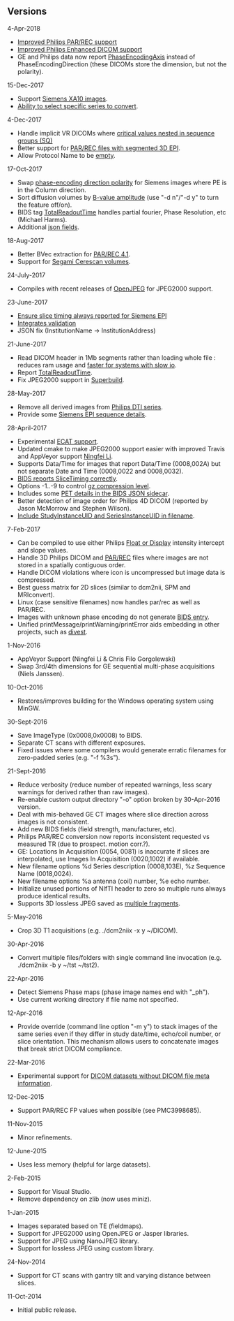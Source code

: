 ## Versions

4-Apr-2018
 - [Improved Philips PAR/REC support](https://github.com/rordenlab/dcm2niix/issues/171)
 - [Improved Philips Enhanced DICOM support](https://github.com/rordenlab/dcm2niix/issues/170)
 - GE and Philips data now report [PhaseEncodingAxis](https://github.com/rordenlab/dcm2niix/issues/163) instead of PhaseEncodingDirection (these DICOMs store the dimension, but not the polarity).

15-Dec-2017
 - Support [Siemens XA10 images](https://github.com/rordenlab/dcm2niix/pull/145).
 - [Ability to select specific series to convert](https://github.com/rordenlab/dcm2niix/pull/146).

4-Dec-2017
 - Handle implicit VR DICOMs where [critical values nested in sequence groups (SQ)](https://github.com/rordenlab/dcm2niix/commit/7f5649c6fe6ed366d07776aa54397b50f6641aff)
 - Better support for [PAR/REC files with segmented 3D EPI](https://github.com/rordenlab/dcm2niix/commit/66cdf2dcc60d55a6ef37f5a6db8d500d3eeb7c88).
 - Allow Protocol Name to be [empty](https://github.com/rordenlab/dcm2niix/commit/94f3129898ba83bf310c9ff28e994f29feb13068).

17-Oct-2017
 - Swap [phase-encoding direction polarity](https://github.com/rordenlab/dcm2niix/issues/125) for Siemens images where PE is in the Column direction.
 - Sort diffusion volumes by [B-value amplitude](https://www.nitrc.org/forum/forum.php?thread_id=8396&forum_id=4703) (use "-d n"/"-d y" to turn the feature off/on).
 - BIDS tag [TotalReadoutTime](https://github.com/rordenlab/dcm2niix/issues/130) handles partial fourier, Phase Resolution, etc (Michael Harms).
 - Additional [json fields](https://github.com/rordenlab/dcm2niix/issues/127).

18-Aug-2017
 - Better BVec extraction for  [PAR/REC 4.1](https://www.nitrc.org/forum/forum.php?thread_id=8387&forum_id=4703).
 - Support for [Segami Cerescan volumes](https://www.nitrc.org/forum/forum.php?thread_id=8076&forum_id=4703).

24-July-2017
 - Compiles with recent releases of [OpenJPEG](https://github.com/neurolabusc/dcm_qa/issues/5#issuecomment-317443179) for JPEG2000 support.

23-June-2017
 - [Ensure slice timing always reported for Siemens EPI](https://github.com/neurolabusc/dcm_qa/issues/4#issuecomment-310707906)
 - [Integrates validation](https://github.com/neurolabusc/dcm_qa)
 - JSON fix (InstitutionName -> InstitutionAddress)

21-June-2017
 - Read DICOM header in 1Mb segments rather than loading whole file : reduces ram usage and [faster for systems with slow io](https://github.com/rordenlab/dcm2niix/issues/104).
 - Report [TotalReadoutTime](https://github.com/rordenlab/dcm2niix/issues/98).
 - Fix JPEG2000 support in [Superbuild](https://github.com/rordenlab/dcm2niix/issues/105).

28-May-2017
 - Remove all derived images from [Philips DTI series](http://www.nitrc.org/forum/message.php?msg_id=21025).
 - Provide some [Siemens EPI sequence details](https://github.com/rordenlab/dcm2niix/issues).

28-April-2017
 - Experimental [ECAT support](https://github.com/rordenlab/dcm2niix/issues/95).
 - Updated cmake to make JPEG2000 support easier with improved Travis and AppVeyor support [Ningfei Li](https://github.com/ningfei).
 - Supports Data/Time for images that report Data/Time (0008,002A) but not separate Date and Time (0008,0022 and 0008,0032).
 - [BIDS reports SliceTiming correctly](http://www.nitrc.org/forum/message.php?msg_id=20852).
 - Options -1..-9 to control [gz compression level](https://github.com/rordenlab/dcm2niix/issues/90).
 - Includes some [PET details in the BIDS JSON sidecar](https://github.com/rordenlab/dcm2niix/issues/87).
 - Better detection of image order for Philips 4D DICOM (reported by Jason McMorrow and Stephen Wilson).
 - [Include StudyInstanceUID and SeriesInstanceUID in filename](https://github.com/rordenlab/dcm2niix/issues/94).

7-Feb-2017
 - Can be compiled to use either Philips [Float or Display](http://www.nitrc.org/forum/message.php?msg_id=20213) intensity intercept and slope values.
 - Handle 3D Philips DICOM and [PAR/REC](https://www.nitrc.org/forum/forum.php?thread_id=7707&forum_id=4703) files where images are not stored in a spatially contiguous order.
 - Handle DICOM violations where icon is uncompressed but image data is compressed.
 - Best guess matrix for 2D slices (similar to dcm2nii, SPM and MRIconvert).
 - Linux (case sensitive filenames) now handles par/rec as well as PAR/REC.
 - Images with unknown phase encoding do not generate [BIDS entry](https://github.com/rordenlab/dcm2niix/issues/79).
 - Unified printMessage/printWarning/printError aids embedding in other projects, such as [divest](https://github.com/jonclayden/divest).

1-Nov-2016
 - AppVeyor Support (Ningfei Li & Chris Filo Gorgolewski)
 - Swap 3rd/4th dimensions for GE sequential multi-phase acquisitions (Niels Janssen).

10-Oct-2016
 - Restores/improves building for the Windows operating system using MinGW.

30-Sept-2016
 - Save ImageType (0x0008,0x0008) to BIDS.
 - Separate CT scans with different exposures.
 - Fixed issues where some compilers would generate erratic filenames for zero-padded series (e.g. "-f %3s").

21-Sept-2016
 - Reduce verbosity (reduce number of repeated warnings, less scary warnings for derived rather than raw images).
 - Re-enable custom output directory "-o" option broken by 30-Apr-2016 version.
 - Deal with mis-behaved GE CT images where slice direction across images is not consistent.
 - Add new BIDS fields (field strength, manufacturer, etc).
 - Philips PAR/REC conversion now reports inconsistent requested vs measured TR (due to prospect. motion corr.?).
 - GE: Locations In Acquisition (0054, 0081) is inaccurate if slices are interpolated, use Images In Acquisition (0020,1002) if available.
 - New filename options %d Series description (0008,103E), %z Sequence Name (0018,0024).
 - New filename options %a antenna (coil) number, %e echo number.
 - Initialize unused portions of NIfTI header to zero so multiple runs always produce identical results.
 - Supports 3D lossless JPEG saved as [multiple fragments](http://www.nitrc.org/forum/forum.php?thread_id=5872&forum_id=4703).

5-May-2016
 - Crop 3D T1 acquisitions (e.g. ./dcm2niix -x y ~/DICOM).

30-Apr-2016
 - Convert multiple files/folders with single command line invocation (e.g. ./dcm2niix -b y ~/tst ~/tst2).

22-Apr-2016
 - Detect Siemens Phase maps (phase image names end with "_ph").
 - Use current working directory if file name not specified.

12-Apr-2016
 - Provide override (command line option "-m y") to stack images of the same series even if they differ in study date/time, echo/coil number, or slice orientation. This mechanism allows users to concatenate images that break strict DICOM compliance.

22-Mar-2016
 - Experimental support for [DICOM datasets without DICOM file meta information](http://dicom.nema.org/dicom/2013/output/chtml/part10/chapter_7.html).

12-Dec-2015
 - Support PAR/REC FP values when possible (see PMC3998685).

11-Nov-2015
 - Minor refinements.

12-June-2015
 - Uses less memory (helpful for large datasets).

2-Feb-2015
 - Support for Visual Studio.
 - Remove dependency on zlib (now uses miniz).

1-Jan-2015
 - Images separated based on TE (fieldmaps).
 - Support for JPEG2000 using OpenJPEG or Jasper libraries.
 - Support for JPEG using NanoJPEG library.
 - Support for lossless JPEG using custom library.

24-Nov-2014
 - Support for CT scans with gantry tilt and varying distance between slices.

11-Oct-2014
 - Initial public release.